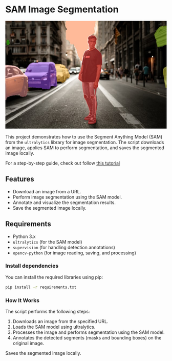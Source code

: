 # SAM Image Segmentation

![Segmented Image Result](https://github.com/Brianhulela/segment_anything/blob/main/segmented_image.jpg)

This project demonstrates how to use the Segment Anything Model (SAM) from the `ultralytics` library for image segmentation. The script downloads an image, applies SAM to perform segmentation, and saves the segmented image locally.

For a step-by-step guide, check out follow [this tutorial](https://medium.com/@brianhulela/running-the-segment-anything-model-sam2-locally-84b36fd391c2)

## Features
- Download an image from a URL.
- Perform image segmentation using the SAM model.
- Annotate and visualize the segmentation results.
- Save the segmented image locally.

## Requirements

- Python 3.x
- `ultralytics` (for the SAM model)
- `supervision` (for handling detection annotations)
- `opencv-python` (for image reading, saving, and processing)

### Install dependencies

You can install the required libraries using pip:

```bash
pip install -r requirements.txt
```

### How It Works
The script performs the following steps:

1. Downloads an image from the specified URL.
2.  Loads the SAM model using ultralytics.
3. Processes the image and performs segmentation using the SAM model.
4. Annotates the detected segments (masks and bounding boxes) on the original image.

Saves the segmented image locally.
